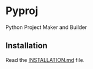 # Pyproj

Python Project Maker and Builder

## Installation

Read the [INSTALLATION.md](https://github.com/BLUEAMETHYST-Studios/pyproj/blob/main/INSTALLATION.md) file.